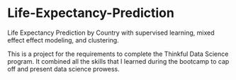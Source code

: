 # Life-Expectancy-Prediction
Life Expectancy Prediction by Country with supervised learning, mixed effect effect modeling, and clustering. 

This is a project for the requirements to complete the Thinkful Data Science program. It combined all the skills that I learned during the bootcamp to cap off and present data science prowess. 
